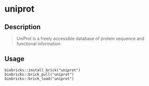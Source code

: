 # uniprot

## Description

> UniProt is a freely accessible database of protein sequence and functional information

## Usage
```{R}
biobricks::install_brick("uniprot")
biobricks::brick_pull("uniprot")
biobricks::brick_load("uniprot")
```
